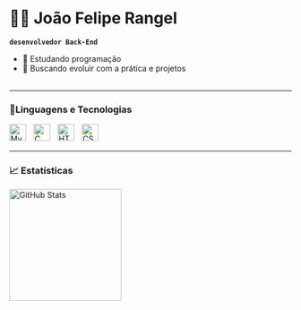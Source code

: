 # 👨‍💻 João Felipe Rangel

**`desenvolvedor Back-End`**

- 📘 Estudando programação
- 🚀 Buscando evoluir com a prática e projetos
<br> <br>
---
### 🤖Linguagens e Tecnologias

<img 
    align="left"
    title= "MySQL"
    alt="MySQL"
    width= 30px
    style="padding-right: 10px;" 
    src="https://cdn.jsdelivr.net/gh/devicons/devicon@latest/icons/mysql/mysql-original.svg" 
/>
        
 <img 
    align="left"
    title= "C"
    alt="C"
    width= 30px
    style="padding-right: 10px;" 
    src="https://cdn.jsdelivr.net/gh/devicons/devicon@latest/icons/c/c-original.svg" 
/>

<img 
    align="left"
    title= "HTML"
    alt="HTML"
    width= 30px
    style="padding-right: 10px;" 
    src="https://cdn.jsdelivr.net/gh/devicons/devicon@latest/icons/html5/html5-original.svg"
/>

<img 
    align="left" 
    title= "CSS"
    alt="CSS"
    width= 30px
    style="padding-right: 10px;" 
    src="https://cdn.jsdelivr.net/gh/devicons/devicon@latest/icons/css3/css3-original.svg" 
/>

<br> <br>

---
### 📈 Estatísticas

 <img 
    align="left"
    alt="GitHub Stats"
    height= 200px
    style="padding-right: 10px;" 
    src="https://github-readme-stats.vercel.app/api?username=joaorangell&show_icons=true&locale=pt-br&theme=tokyonight&include_all_commits=false" 
/>
